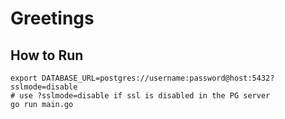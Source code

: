 # Greetings


## How to Run 
```
export DATABASE_URL=postgres://username:password@host:5432?sslmode=disable
# use ?sslmode=disable if ssl is disabled in the PG server
go run main.go
```